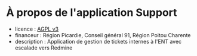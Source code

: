 # À propos de l'application Support

* licence : [AGPL v3](http://www.gnu.org/licenses/agpl.txt)
* financeur : Région Picardie, Conseil général  91, Région Poitou Charente
* description : Application de gestion de tickets internes à l'ENT avec escalade vers Redmine

